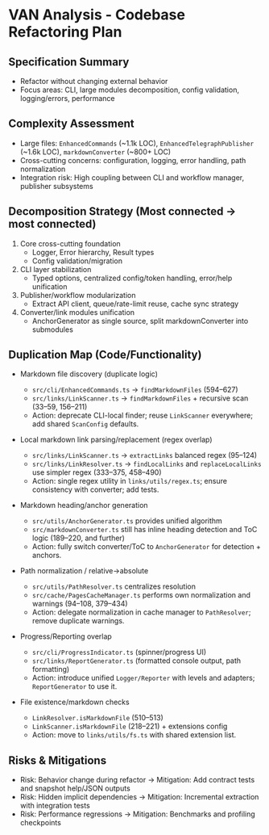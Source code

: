 # VAN Analysis - Codebase Refactoring Plan

## Specification Summary
- Refactor without changing external behavior
- Focus areas: CLI, large modules decomposition, config validation, logging/errors, performance

## Complexity Assessment
- Large files: `EnhancedCommands` (~1.1k LOC), `EnhancedTelegraphPublisher` (~1.6k LOC), `markdownConverter` (~800+ LOC)
- Cross-cutting concerns: configuration, logging, error handling, path normalization
- Integration risk: High coupling between CLI and workflow manager, publisher subsystems

## Decomposition Strategy (Most connected → most connected)
1. Core cross-cutting foundation
   - Logger, Error hierarchy, Result types
   - Config validation/migration
2. CLI layer stabilization
   - Typed options, centralized config/token handling, error/help unification
3. Publisher/workflow modularization
   - Extract API client, queue/rate-limit reuse, cache sync strategy
4. Converter/link modules unification
   - AnchorGenerator as single source, split markdownConverter into submodules

## Duplication Map (Code/Functionality)
- Markdown file discovery (duplicate logic)
  - `src/cli/EnhancedCommands.ts` → `findMarkdownFiles` (594–627)
  - `src/links/LinkScanner.ts` → `findMarkdownFiles` + recursive scan (33–59, 156–211)
  - Action: deprecate CLI-local finder; reuse `LinkScanner` everywhere; add shared `ScanConfig` defaults.

- Local markdown link parsing/replacement (regex overlap)
  - `src/links/LinkScanner.ts` → `extractLinks` balanced regex (95–124)
  - `src/links/LinkResolver.ts` → `findLocalLinks` and `replaceLocalLinks` use simpler regex (333–375, 458–490)
  - Action: single regex utility in `links/utils/regex.ts`; ensure consistency with converter; add tests.

- Markdown heading/anchor generation
  - `src/utils/AnchorGenerator.ts` provides unified algorithm
  - `src/markdownConverter.ts` still has inline heading detection and ToC logic (189–220, and further)
  - Action: fully switch converter/ToC to `AnchorGenerator` for detection + anchors.

- Path normalization / relative→absolute
  - `src/utils/PathResolver.ts` centralizes resolution
  - `src/cache/PagesCacheManager.ts` performs own normalization and warnings (94–108, 379–434)
  - Action: delegate normalization in cache manager to `PathResolver`; remove duplicate warnings.

- Progress/Reporting overlap
  - `src/cli/ProgressIndicator.ts` (spinner/progress UI)
  - `src/links/ReportGenerator.ts` (formatted console output, path formatting)
  - Action: introduce unified `Logger/Reporter` with levels and adapters; `ReportGenerator` to use it.

- File existence/markdown checks
  - `LinkResolver.isMarkdownFile` (510–513)
  - `LinkScanner.isMarkdownFile` (218–221) + extensions config
  - Action: move to `links/utils/fs.ts` with shared extension list.

## Risks & Mitigations
- Risk: Behavior change during refactor → Mitigation: Add contract tests and snapshot help/JSON outputs
- Risk: Hidden implicit dependencies → Mitigation: Incremental extraction with integration tests
- Risk: Performance regressions → Mitigation: Benchmarks and profiling checkpoints
